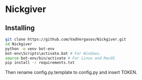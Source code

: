 Nickgiver
=========

Installing
----------

```bash
git clone https://github.com/VadVergasov/Nickgiver.git
cd Nickgiver
python -m venv bot-env
bot-env\Scripts\activate.bat # For Windows.
source bot-env/bin/activate # For Linux and MacOS
pip install -r requirements.txt
```

Then rename config.py.template to config.py and insert TOKEN.
